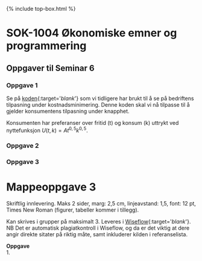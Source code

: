 {% include top-box.html %} 

# SOK-1004 Økonomiske emner og programmering

## Oppgaver til Seminar 6

### Oppgave 1

Se på [koden](sem6_oppg_1.md){:target='_blank_'} som vi tidligere har brukt til å se på bedriftens tilpasning under kostnadsminimering. Denne koden skal vi nå tilpasse til å gjelder konsumentens tilpasning under knapphet.

Konsumenten har preferanser over fritid (t) og konsum (k) uttrykt ved nyttefunksjon $U(t,k)=At^{0,5}k^{0,5}$.

### Oppgave 2



### Oppgave 3







# Mappeoppgave 3

Skriftlig innlevering. Maks 2 sider, marg: 2,5 cm, linjeavstand: 1,5, font: 12 pt, Times New Roman (figurer, tabeller kommer i tillegg).

Kan skrives i grupper på maksimalt 3. Leveres i [Wiseflow](https://europe.wiseflow.net/login/license/6){:target='_blank_'}. NB Det er automatisk plagiatkontroll i Wiseflow, og da er det viktig at dere angir direkte sitater på riktig måte, samt inkluderer kilden i referanselista.

**Oppgave**   
1. 
